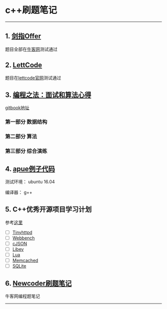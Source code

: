 # c++刷题笔记

****
## 1. [剑指Offer](sword-offer/README.md) 

题目全部在[牛客网][url1]测试通过

## 2. [LettCode](lettcode/README.md)
题目在[lettcode官网][url2]测试通过

## 3. [编程之法：面试和算法心得](coding-interview-algorithm/README.md)

[gitbook地址][url3]

### 第一部分 数据结构
### 第二部分 算法
### 第三部分 综合演练

## 4. [apue例子代码](apue/README.md)

测试环境： ubuntu 16.04

编译器： g++ 

## 5. C++优秀开源项目学习计划
参考[这里][url5]

- [ ] [Tinyhttpd][5.1]
- [ ] [Webbench][5.2]
- [ ] [cJSON][5.3]
- [ ] [Libev][5.4]
- [ ] [Lua][5.5]
- [ ] [Memcached][5.6]
- [ ] [SQLite][5.7]

## 6. [Newcoder刷题笔记](newcoder/README.md)
牛客网编程题笔记

***
[url1]:https://www.nowcoder.com/ta/coding-interviews?page=1
[url2]:https://leetcode.com/
[url3]:https://www.gitbook.com/book/wizardforcel/the-art-of-programming-by-july/details
[url5]:https://zhuanlan.zhihu.com/p/25443704 "c++开源库/框架"

[5.1]:https://sourceforge.net/projects/tinyhttpd/ "Tiny HTTPd"
[5.2]:http://home.tiscali.cz/~cz210552/webbench.html "Webbench"
[5.3]:http://sourceforge.net/projects/cjson/ "cJSON"
[5.4]:http://software.schmorp.de/pkg/libev.html "Libev"
[5.5]:http://www.lua.org/ "Lua"
[5.6]:http://memcached.org/ "Memcached"
[5.7]:http://www.sqlite.org/ "SQLite"